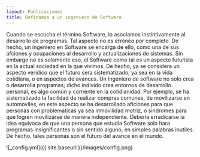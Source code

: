```yaml
---
layout: Publicaciones
title: Definamos a un ingeniero de Software
---
```


Cuando se escucha el término Software, lo asociamos instintivamente al desarrollo de programas. Tal aspecto no es erróneo por completo. De hecho, un ingeniero en Software se encarga de ello, como una de sus afciones y ocupaciones al desarrollo y actualizaciones de sistemas. 
Sin embargo no es solamente eso, el Software como tal es un aspecto futurista en la actual sociedad en la que vivimos. De hecho, ya se considera un aspecto verídico que el futuro sera sistematizado, ya sea en la vida cotidiana, o en aspectos de avances. Un ingeniero de software no solo crea o desarrolla programas; dicho individo crea entornos de desarrollo personal, es algo común y corriente en la cotidianidad. Por ejemplo, se ha sistematizado la facilidad de realizar compras comunes, de movilizarse en automoviles, en este aspecto se ha desarrollado aficiones para que personas con problematicas ya sea inmovilidad motriz, o sindromes para que logren movilizarse de manera independiente.
Debería erradicarse la idea equivoca de que una persona que estudia Software solo hara programas insignificantes o sin sentido alguno, en simples palabras inutiles. De hecho, tales personas son el futuro del avance en el mundo.


![_config.yml]({{ site.baseurl }}/images/config.png)

